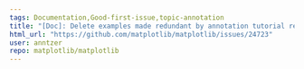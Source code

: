 ```yaml
---
tags: Documentation,Good-first-issue,topic-annotation
title: "[Doc]: Delete examples made redundant by annotation tutorial rewrite (annotate_simple01, ...)"
html_url: "https://github.com/matplotlib/matplotlib/issues/24723"
user: anntzer
repo: matplotlib/matplotlib
---
```


